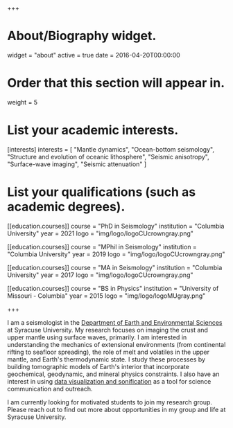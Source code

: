 +++
# About/Biography widget.
widget = "about"
active = true
date = 2016-04-20T00:00:00

# Order that this section will appear in.
weight = 5

# List your academic interests.
[interests]
  interests = [
    "Mantle dynamics",
    "Ocean-bottom seismology",
    "Structure and evolution of oceanic lithosphere",
    "Seismic anisotropy",
    "Surface-wave imaging",
    "Seismic attenuation"
  ]

# List your qualifications (such as academic degrees).
[[education.courses]]
  course = "PhD in Seismology"
  institution = "Columbia University"
  year = 2021
  logo = "img/logo/logoCUcrowngray.png"

[[education.courses]]
  course = "MPhil in Seismology"
  institution = "Columbia University"
  year = 2019
  logo = "img/logo/logoCUcrowngray.png"

[[education.courses]]
  course = "MA in Seismology"
  institution = "Columbia University"
  year = 2017
  logo = "img/logo/logoCUcrowngray.png"

[[education.courses]]
  course = "BS in Physics"
  institution = "University of Missouri - Columbia"
  year = 2015
  logo = "img/logo/logoMUgray.png"

+++

<!-- # About -->

I am a seismologist in the [Department of Earth and Environmental Sciences](https://thecollege.syr.edu/earth-sciences-department/) at Syracuse University. My research focuses on imaging the crust and upper mantle using surface waves, primarily. I am interested in understanding the mechanics of extensional environments (from continental rifting to seafloor spreading), the role of melt and volatiles in the upper mantle, and Earth's thermodynamic state. I study these processes by building tomographic models of Earth's interior that incorporate geochemical, geodynamic, and mineral physics constraints. I also have an interest in using [data visualization and sonification](#outreach) as a tool for science communication and outreach.

I am currently looking for motivated students to join my research group. Please reach out to find out more about opportunities in my group and life at Syracuse University.

